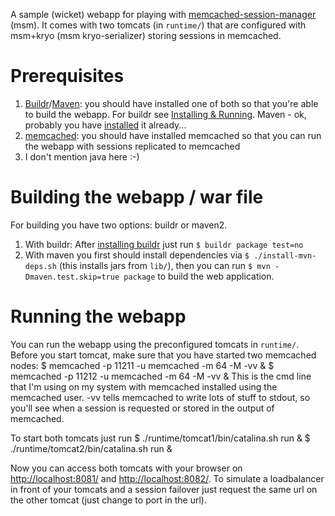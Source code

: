 A sample (wicket) webapp for playing with [memcached-session-manager](http://code.google.com/p/memcached-session-manager/) (msm).
It comes with two tomcats (in `runtime/`) that are configured with msm+kryo (msm kryo-serializer) storing sessions in memcached.

# Prerequisites
1. [Buildr](http://buildr.apache.org)/[Maven](http://maven.apache.org): you should have installed one of both so that you're able to build the webapp. For buildr see [Installing & Running](http://buildr.apache.org/installing.html). Maven - ok, probably you have [installed](http://maven.apache.org/download.html) it already...
2. [memcached](http://memcached.org): you should have installed memcached so that you can run the webapp with sessions replicated to memcached
3. I don't mention java here :-)

# Building the webapp / war file
For building you have two options: buildr or maven2.

1. With buildr: After [installing buildr](http://buildr.apache.org/installing.html) just run
    `$ buildr package test=no`
2. With maven you first should install dependencies via `$ ./install-mvn-deps.sh` (this installs jars from `lib/`), then you can run
    `$ mvn -Dmaven.test.skip=true package`
   to build the web application.

# Running the webapp
You can run the webapp using the preconfigured tomcats in `runtime/`. Before you start tomcat, make sure that you have started two memcached nodes:
    $ memcached -p 11211 -u memcached -m 64 -M -vv &
    $ memcached -p 11212 -u memcached -m 64 -M -vv &
This is the cmd line that I'm using on my system with memcached installed using the memcached user. -vv tells memcached to write lots of stuff to stdout, so you'll see when a session is requested or stored in the output of memcached.

To start both tomcats just run
    $ ./runtime/tomcat1/bin/catalina.sh run &
    $ ./runtime/tomcat2/bin/catalina.sh run &

Now you can access both tomcats with your browser on [http://localhost:8081/](http://localhost:8081/) and [http://localhost:8082/](http://localhost:8082/). To simulate a loadbalancer in front of your tomcats and a session failover just request the same url on the other tomcat (just change to port in the url).

